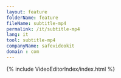 ```yaml
---
layout: feature
folderName: feature
fileName: subtitle-mp4
permalink: /it/subtitle-mp4
lang: it
tool: subtitle-mp4
companyName: safevideokit
domain : com
---
```


{% include VideoEditorIndex/index.html %}

   
